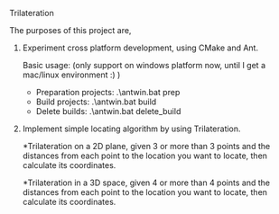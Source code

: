 Trilateration 

The purposes of this project are,

1. Experiment cross platform development, using CMake and Ant.
   
   Basic usage: (only support on windows platform now, until I get a mac/linux environment :) )
   * Preparation projects: .\antwin.bat prep
   * Build projects: .\antwin.bat build
   * Delete builds: .\antwin.bat delete_build

2. Implement simple locating algorithm by using Trilateration.

   *Trilateration on a 2D plane, given 3 or more than 3 points and the distances from each point to the location you want to locate, then calculate its coordinates.
   
   *Trilateration in a 3D space, given 4 or more than 4 points and the distances from each point to the location you want to locate, then calculate its coordinates.

